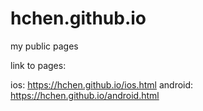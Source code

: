 # hchen.github.io
my public pages

link to pages:

ios: https://hchen.github.io/ios.html
android: https://hchen.github.io/android.html

